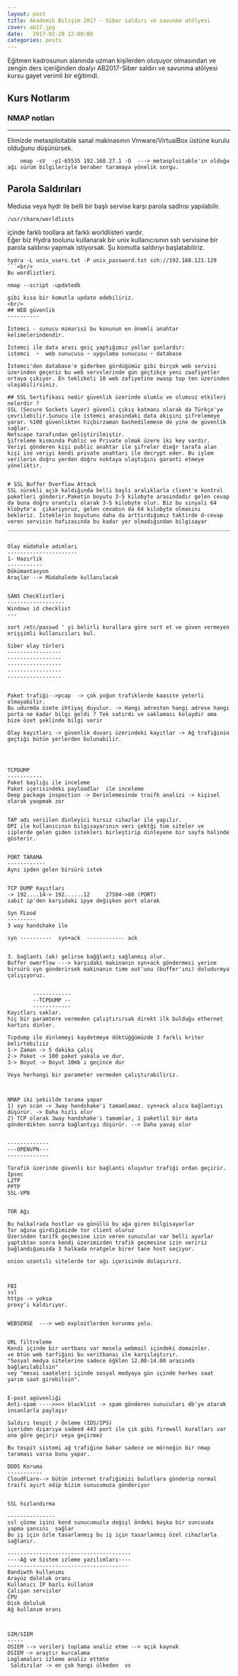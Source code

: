 ```yaml
---
layout: post
title: Akademik Bilişim 2017 - Siber saldırı ve savunma atölyesi
cover: ab17.jpg
date:   2017-02-20 12:00:00
categories: posts
---
```


Eğitmen kadrosunun alanında uzman kişilerden oluşuyor olmasından ve zengin ders içeriğinden doalyı AB2017-Siber saldırı ve savunma atölyesi kursu gayet verimli bir eğitimdi.

## Kurs Notlarım

### NMAP notları
______________________
Elimizde metasploitable sanal makinasının Vmware/VirtualBox üstüne kurulu olduğunu düşünürsek.
```
	nmap -sV  -p1-65535 192.168.27.1 -O  ---> metasploitable'ın olduğu ağı sürüm bilgileriyle beraber taramaya yönelik sorgu.
```
## Parola Saldırıları
Medusa veya hydr ile belli bir başlı servise karşı parola sadlrısı yapılabilir.
<br/>
```
/usr/share/worldlists
```
içinde farklı toollara ait farklı worldlisteri vardır. <br/>
Eğer biz Hydra toolunu kullanarak bir unix kullanıcısının ssh servisine bir parola saldırısı yapmak istiyorsak. Şu komutla saldırıyı başlatabiliriz.
```
hydra -L unix_users.txt -P unix_password.txt ssh://192.168.121.129
```<br/>
Bu wordlistleri
```
	nmap --script -updatedb
```
gibi kısa bir komutla update edebiliriz.
<br/>
## WEB güvenlik
----------

İstemci - sunucu mimarisi bu konunun en önemli anahtar kelimelerindendir.

İstemci ile data arası geiç yaptığımız yollar şunlardır:  
istemci  ➛  web sunucusu ➛ uygulama sunucusu ➛ database

İstemci'den database'e giderken gördüğümüz gibi birçok web servisi üzerinden geçeriz bu web servslerinde gün geçtikçe yeni zaafiyetler ortaya çıkıyor. En teklikeli 10 web zafiyetine owasp top ten üzerinden ulaşabilirsiniz.

## SSL Sertifikası nedir güvenlik üzerinde olumlu ve olumsuz etkileri nelerdir ?
SSL (Secure Sockets Layer) güvenli çıkış katmanı olarak da Türkçe'ye çevrilebilir.Sunucu ile istemci arasındaki data akışını şifrelemeye yarar. %100 güvenlikten hiçbirzaman bashedilemese de yine de güvenlik sağlar.
Netscape tarafından geliştirilmiştir.
Şifreleme kısmında Public ve Private olmak üzere iki key vardır. Veriyi gönderen kişi public anahtar ile şifreler dieğr tarafa alan kişi ise veriyi kendi private anahtarı ile decrypt eder. Bu işlem verilerin doğru yerden doğru noktaya ulaştığını garanti etmeye yöneliktir.


# SSL Buffer Overflow Attack
SSL sürekli açık kaldığında belli başlı aralıklarla client'e kontrol paketleri gönderir.Paketin boyutu 3-5 kilobyte arasındadır gelen cevap da buna doğru orantılı olarak 3-5 kilobyte olur. Biz bu sinyali 64 klobyte'a  çıkarıyoruz, gelen cevabın da 64 kilobyte olmasını bekleriz. İsteklerin boyutunu daha da arttırdığımız taktirde d-cevap veren servisin hafızasında bu kadar yer olmadığından bilgisayar
_____________________________________________________________________________________________________________


Olay müdahale adımları
----------------------
1- Hazırlık
-----------
Dökümantasyon
Araçlar --> Müdahalede kullanılacak


SANS Checklistleri
------------------
Windows id checklist
---

sort /etc/passwd ' yi belirli kurallara göre sort et ve güven vermeyen erişşimli kullanıcıları bul.

Siber olay türleri
-----------------
-----------------
-----------------
-----------------
-----------------


Paket trafiği-->pcap  -> çok yoğun trafiklerde kaasite yeterli olmayabilir.
Bu udurmda özete ihtiyaç duyulur. -> Hangi adresten hangi adrese hangi porta ne kadar bilgi geldi ? Tek satırdı ve saklaması kolaydır ama bize özet şeklinde bilgi verir

Olay kayıtları -> güvenlik duvarı üzerindeki kayıtlar -> Ağ trafiğinin geçtiği bütün yerlerden bulunabilir.




TCPDUMP
-----------
Paket başlığı ile inceleme
Paket içerisindeki payloadlar  ile inceleme
Deep package inspection -> Derinlemesinde traifk analizi -> kişisel olarak yaopmak zor


TAP adı veriilen dinleyici hırsız cihazlar ile yapılır.
DPI ile kullanıcının bilgisayarının veri çektği tüm siteler ve iiplerde gelen giden istekleri birleştirip dinleyene bir sayfa halinde gösterir.


PORT TARAMA
------------
Aynı ipden gelen birsürü istek


TCP DUMP Kayıtları
-> 192....14-> 192......12     27504->80 (PORT)
sabit ip'den karşıdaki ipye değişken port olarak

Syn FLood
---------
3 way handshake ile

syn ----------  syn+ack  ------------ ack


3. bağlantı (ak) gelirse bağğlantı sağlanmış olur.
Buffer owerflow ---> karşıdaki makinanın syn+ack göndermesi yerine birsürü syn gönderirsek makinanın time out'unu (buffer'ını) doludurmya çalışıyoruz.


		------------
		--TCPDUMP --
		------------
Kayıtları saklar.
hiç bir paramtere vermeden çalıştırırsak direkt ilk bulduğu ethernet kartını dinler.

Tcpdump ile dinlemeyi kaydetmeye döktüğğümüzde 3 farklı kriter belirtebiliiz
1-> Zaman -> 5 dakika çalış
2-> Paket -> 100 paket yakala ve dur.
3-> Boyut -> Boyut 10mb ı geçince dur

Veya herhangi bir parameter vermeden çalıştırabiliriz.



NMAP iki şekiilde tarama yapar
1) syn scan -> 3way handshake'i tamamlamaz. syn+ack alıca bağlantıyı düşürür. -> Daha hızlı olur
2) TCP olarak 3way handshake'i tamamlar, 1 paketlil bir data gönderdikten sonra bağlantıyı düşürür. --> Daha yavaş olur


-------------
---OPENVPN---
-------------

Tarafik üzerinde güvenli bir bağlantı oluşutur trafiği ordan geçirir.
Ipsec
L2TP
PPTP
SSL-VPN


TOR Ağı

Bu halkalrada hostlar va gönüllü bu ağa giren bilgisayarlar
Tor ağına girdiğimizde tor client oluruz
Üzerinden tarifk geçmesine izin veren sunucular var belli ayarlar yaptıktan sonra kendi üzerimizden trafik geçmesine izin veririz
bağlandığımızda 3 halkada nratgele birer tane host seçiyor.

onion uzantılı sitelerde tor ağı içerisinde dolaşırırz.



FBI
ssl
https -> yoksa
proxy'i kaldırıyor.


WEBSENSE  ---> web exploitlerden korunma yolu.


URL filtreleme
Kendi içinde bir vertbanı var mesela webmail içindeki domainler.
ve btün web tarfiğini bu veritbanaı ile karşılaştırır.
"Sosyal medya sitelerine sadece öğklen 12.00-14.00 arasında bağlanılabilsin"
vey "mesai saateleri içinde sosyal medyaya gün içinde herkes saat yarım saat girebilsin".


E-post agüvenliği
Anti-spam ---->>>> blacklist -> spam gönderen sunucuları db'ye atarak insanlarla paylaşır

Saldırı tespit / Önleme (IDS/IPS)
içeriden dışarıya sadeed 443 port ile çık gibi firewall kuralları var
ona göre geçirir veya geçirmez

Bu tespit sistemi ağ trafiğine bakar sadece ve mörneğin bir nmap taraması varsa bunu yapar.

DDOS Koruma
-----------
CloudFLare--> bütün internet trafiğimizi bulutlara gönderip normal traifi ayırt edip bizim sunucumuza gönderiyor


SSL hızlandırma

---------------
ssl çözme işini kend sunucumuzla değişl öndeki başka bir suncuuda yapma şansını  sağlar
Bu iş için özle tasarlanmış bu iş için tasarlanmış özel cihazlarla sağlanır.

---------------------------------------
----Ağ ve Sistem ızleme yazılımları----
--------------------------------------
Bandiwth kullanımı
Arayüz dololuk oranı
Kullanıcı IP bazlı kullanım
Çalışan servisler
CPU
Disk doluluk
Ağ kullanım oranı



SIM/SIEM
-----
OSIEM --> verileri toplama analiz etme --> açık kaynak
OSIEM -> araştır kurcalama
Loglamaları izleme analiz ettmte
 Saldırılar -> en çok hangi ülkeden  vs

